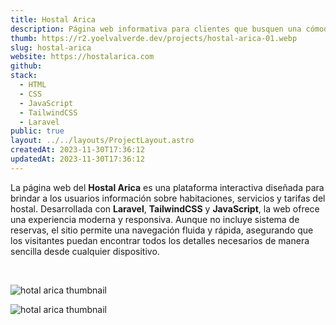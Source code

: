 ```yaml
---
title: Hostal Arica
description: Página web informativa para clientes que busquen una cómoda estadía en Cajabamba.
thumb: https://r2.yoelvalverde.dev/projects/hostal-arica-01.webp
slug: hostal-arica
website: https://hostalarica.com
github:
stack:
  - HTML
  - CSS
  - JavaScript
  - TailwindCSS
  - Laravel
public: true
layout: ../../layouts/ProjectLayout.astro
createdAt: 2023-11-30T17:36:12
updatedAt: 2023-11-30T17:36:12
---
```


La página web del **Hostal Arica** es una plataforma interactiva diseñada para brindar a los usuarios información sobre habitaciones, servicios y tarifas del hostal. Desarrollada con **Laravel**, **TailwindCSS** y **JavaScript**, la web ofrece una experiencia moderna y responsiva. Aunque no incluye sistema de reservas, el sitio permite una navegación fluida y rápida, asegurando que los visitantes puedan encontrar todos los detalles necesarios de manera sencilla desde cualquier dispositivo.

<br />

![hotal arica thumbnail](https://r2.yoelvalverde.dev/projects/hostal-arica-02.webp)

![hotal arica thumbnail](https://r2.yoelvalverde.dev/projects/hostal-arica-03.webp)
